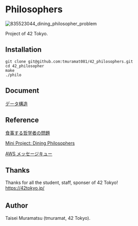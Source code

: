 # Philosophers
![835523044_dining_philosopher_problem](https://user-images.githubusercontent.com/91453112/227244002-9d53c8cb-62ac-4fc7-b2d6-687c4eb668b1.png)

Project of 42 Tokyo.

## Installation
```
git clone git@github.com:tmuramat081/42_philosophers.git
cd 42_philosopher
make
./philo
```

## Document
[データ構造](https://drive.google.com/file/d/1CI_Tv2KvBQmJFTztOBc7CmkuUntpGdvf/view?usp=sharing)

## Reference
[食事する哲学者の問題](https://github.com/k5-mot/The-Dining-Philosophers-Problem) 

[Mini Project: Dining Philosophers](https://www.palfrader.org/research/misc/2010-dining-philosophers.pdf) 

[AWS メッセージキュー](https://aws.amazon.com/jp/message-queue/#:~:text=%E3%83%A1%E3%83%83%E3%82%BB%E3%83%BC%E3%82%B8%E3%82%AD%E3%83%A5%E3%83%BC%E3%81%AF%E3%80%81%E3%82%B5%E3%83%BC%E3%83%90%E3%83%BC%E3%83%AC%E3%82%B9,%E4%B8%80%E5%BA%A6%E3%81%A0%E3%81%91%E5%87%A6%E7%90%86%E3%81%95%E3%82%8C%E3%81%BE%E3%81%99%E3%80%82) 




## Thanks
Thanks for all the student, staff, sponser of 42 Tokyo!  
https://42tokyo.jp/

## Author 　
Taisei Muramatsu (tmuramat, 42 Tokyo). 
